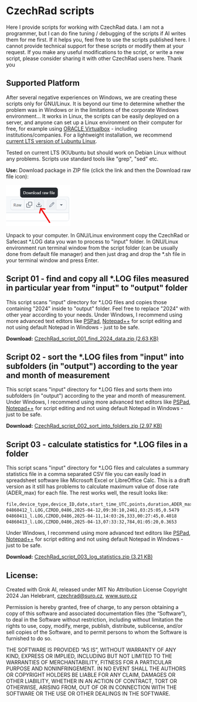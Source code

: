 # CzechRad scripts

Here I provide scripts for working with CzechRad data. I am not a programmer, but I can do fine tuning / debugging of the scripts if AI writes them for me first. If it helps you, feel free to use the scripts published here. I cannot provide technical support for these scripts or modify them at your request. If you make any useful modifications to the script, or write a new script, please consider sharing it with other CzechRad users here. Thank you

## Supported Platform

After several negative experiences on Windows, we are creating these scripts only for GNU/Linux. It is beyond our time to determine whether the problem was in Windows or in the limitations of the corporate Windows environment... It works in Linux, the scripts can be easily deployed on a server, and anyone can set up a Linux environment on their computer for free, for example using [ORACLE Virtualbox](https://www.virtualbox.org/wiki/Downloads) - including institutions/companies. For a lightweight installation, we recommend [current LTS version of Lubuntu Linux](https://lubuntu.me/downloads/).

Tested on current LTS (K)Ubuntu but should work on Debian Linux without any problems. Scripts use standard tools like "grep", "sed" etc.

**Use:**
Download package in ZIP file (click the link and then the Download raw file icon):

<img src="_images/download_raw.png" alt="Download raw file icon">

Unpack to your computer. In GNU/Linux environment copy the CzechRad or Safecast *.LOG data you wan to process to "input" folder. In GNU/Linux environment run terminal window from the script folder (can be usually done from default file manager) and then just drag and drop the *.sh file in your terminal window and press Enter.

## Script 01 - find and copy all *.LOG files measured in particular year from "input" to "output" folder

This script scans "input" directory for *.LOG files and copies those containing "2024" inside to "output" folder. Feel free to replace "2024" with other year according to your needs. Under Windows, I recommend using more advanced text editors like [PSPad](https://www.pspad.com/en/), [Notepad++](https://notepad-plus-plus.org/) for script editing and not using default Notepad in Windows - just to be safe. 

**Download:** [CzechRad_script_001_find_2024_data.zip (2.63 KB)](https://github.com/juhele/CzechRad/blob/main/SCRIPTS/CzechRad_script_001_find_2024_data.zip)

## Script 02 - sort the *.LOG files from "input" into subfolders (in "output") according to the year and month of measurement

This script scans "input" directory for *.LOG files and sorts them into subfolders (in "output") according to the year and month of measurement. Under Windows, I recommend using more advanced text editors like [PSPad](https://www.pspad.com/en/), [Notepad++](https://notepad-plus-plus.org/) for script editing and not using default Notepad in Windows - just to be safe. 

**Download:** [CzechRad_script_002_sort_into_folders.zip (2.97 KB)](https://github.com/juhele/CzechRad/blob/main/SCRIPTS/CzechRad_script_002_sort_into_folders.zip)

## Script 03 - calculate statistics for *.LOG files in a folder

This script scans "input" directory for *.LOG files and calculates a summary statistics file in a comma separated CSV file you can easily load in spreadsheet software like Microsoft Excel or LibreOffice Calc. This is a draft version as it still has problems to calculate maximum value of dose rate (ADER_max) for each file. The rest works well, the result looks like:

```
file,device_type,device_ID,date,start_time_UTC,points,duration,ADER_max
04860412_l.LOG,CZRDD,0486,2025-04-12,09:30:10,2461,03:25:05,0.5479
04860411_l.LOG,CZRDD,0486,2025-04-11,14:03:26,333,00:27:45,0.4018
04860413_l.LOG,CZRDD,0486,2025-04-13,07:33:32,784,01:05:20,0.3653
```

Under Windows, I recommend using more advanced text editors like [PSPad](https://www.pspad.com/en/), [Notepad++](https://notepad-plus-plus.org/) for script editing and not using default Notepad in Windows - just to be safe. 

**Download:** [CzechRad_script_003_log_statistics.zip (3.21 KB)](https://github.com/juhele/CzechRad/blob/main/SCRIPTS/CzechRad_script_003_log_statistics.zip)

## License:

Created with Grok AI, released under MIT No Attribution License
Copyright 2024 Jan Helebrant, czechrad@suro.cz, www.suro.cz

Permission is hereby granted, free of charge, to any person obtaining a copy of this software and associated documentation files (the “Software”), to deal in the Software without restriction, including without limitation the rights to use, copy, modify, merge, publish, distribute, sublicense, and/or sell copies of the Software, and to permit persons to whom the Software is furnished to do so.

THE SOFTWARE IS PROVIDED “AS IS”, WITHOUT WARRANTY OF ANY KIND, EXPRESS OR IMPLIED, INCLUDING BUT NOT LIMITED TO THE WARRANTIES OF MERCHANTABILITY, FITNESS FOR A PARTICULAR PURPOSE AND NONINFRINGEMENT. IN NO EVENT SHALL THE AUTHORS OR COPYRIGHT HOLDERS BE LIABLE FOR ANY CLAIM, DAMAGES OR OTHER LIABILITY, WHETHER IN AN ACTION OF CONTRACT, TORT OR OTHERWISE, ARISING FROM, OUT OF OR IN CONNECTION WITH THE SOFTWARE OR THE USE OR OTHER DEALINGS IN THE SOFTWARE.
